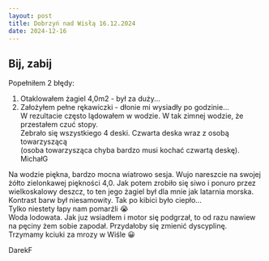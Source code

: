 ```yaml
---
layout: post
title: Dobrzyń nad Wisłą 16.12.2024
date: 2024-12-16
---
```


## Bij, zabij  

Popełniłem 2 błędy:
1. Otaklowałem żagiel 4,0m2 - był za duży...
2. Założyłem pełne rękawiczki - dłonie mi wysiadły po godzinie...  
W rezultacie często lądowałem w wodzie. W tak zimnej wodzie, że przestałem 
czuć stopy.  
Zebrało się wszystkiego 4 deski. Czwarta deska wraz z osobą towarzyszącą  
(osoba towarzysząca chyba bardzo musi kochać czwartą deskę).  
MichałG  

Na wodzie piękna, bardzo mocna wiatrowo sesja. Wujo nareszcie na swojej żółto zielonkawej piękności 4,0. 
Jak potem zrobiło się siwo i ponuro przez wielkoskalowy deszcz, to ten jego żagiel był dla mnie jak latarnia morska. 
Kontrast barw był niesamowity. Tak po kibici było ciepło...  
Tylko niestety łapy nam pomarźli 😭  
Woda lodowata. Jak juz wsiadłem i motor się podgrzał, to od razu nawiew 
na pęciny żem sobie zapodał. Przydałoby się zmienić dyscyplinę.  
Trzymamy kciuki za mrozy w Wiśle 😀  

DarekF  
